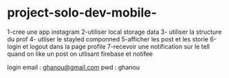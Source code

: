 # project-solo-dev-mobile-
1-cree une app instagram
2-utiliser local storage data 
3- utiliser la structure du prof 
4- utliser le stayled componned
5-afficher les post et les storie 
6-login et logout dans la page profile 
7-recevoir une notification sur le tell  quand on like un post on utlisant firebase et notifee

login email : ghanou@gmail.com
pwd : ghanou

